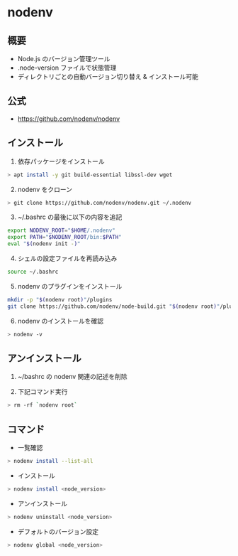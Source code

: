 # nodenv

## 概要

- Node.js のバージョン管理ツール
- .node-version ファイルで状態管理
- ディレクトリごとの自動バージョン切り替え & インストール可能

## 公式

- https://github.com/nodenv/nodenv

## インストール

1. 依存パッケージをインストール

```sh
> apt install -y git build-essential libssl-dev wget
```

2. nodenv をクローン

```sh
> git clone https://github.com/nodenv/nodenv.git ~/.nodenv
```

3. ~/.bashrc の最後に以下の内容を追記

```sh
export NODENV_ROOT="$HOME/.nodenv"
export PATH="$NODENV_ROOT/bin:$PATH"
eval "$(nodenv init -)"
```

4. シェルの設定ファイルを再読み込み

```sh
source ~/.bashrc
```

5. nodenv のプラグインをインストール

```sh
mkdir -p "$(nodenv root)"/plugins
git clone https://github.com/nodenv/node-build.git "$(nodenv root)"/plugins/node-build
```

6. nodenv のインストールを確認

```sh
> nodenv -v
```

## アンインストール

1. ~/bashrc の nodenv 関連の記述を削除

2. 下記コマンド実行

```sh
> rm -rf `nodenv root`
```

## コマンド

- 一覧確認

```sh
> nodenv install --list-all
```

- インストール

```sh
> nodenv install <node_version>
```

- アンインストール

```sh
> nodenv uninstall <node_version>
```

- デフォルトのバージョン設定

```sh
> nodenv global <node_version>
```
